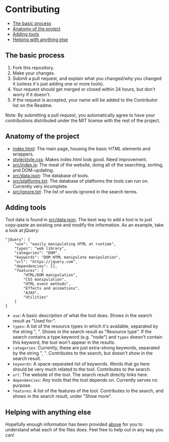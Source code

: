 # Contributing

- [The basic process](#the-basic-process)
- [Anatomy of the project](#anatomy-of-the-project)
- [Adding tools](#adding-tools)
- [Helping with anything else](#helping-with-anything-else)

## The basic process

1. Fork this repository.
2. Make your changes.
3. Submit a pull request, and explain what you changed/why you changed it (unless it's just adding one or more tools).
4. Your request should get merged or closed within 24 hours, but don't worry if it doesn't.
5. If the request is accepted, your name will be added to the Contributor list on the Readme.

Note: By submitting a pull request, you automatically agree to have your contributions distributed under the MIT license with the rest of the project.

## Anatomy of the project

- [index.html](/index.html): The main page, housing the basic HTML elements and wrappers.
- [style/style.css](/style/style.css): Makes index.html look good. Need improvement.
- [src/index.js](/src/index.js): The meat of the website, doing all of the searching, sorting, and DOM-updating.
- [src/data.json](/src/data.json): The database of tools.
- [src/platforms.txt](/src/platforms.txt): The database of platforms the tools can run on. Currently very incomplete.
- [src/ignore.txt](/src/ignore.txt): The list of words ignored in the search terms.

## Adding tools

Tool data is found in [src/data.json](/src/data.json). The best way to add a tool is to just copy-paste an existing one and modify the information. As an example, take a look at jQuery:

	"jQuery": {
		"use": "easily manipulating HTML at runtime",
		"types": "web library",
		"categories": "DOM",
		"keywords": "DOM HTML manipulate manipulation",
		"url": "https://jquery.com",
		"dependencies": [],
		"features": [
			"HTML/DOM manipulation",
			"CSS manipulation",
			"HTML event methods",
			"Effects and animations",
			"AJAX",
			"Utilities"
		]
	}

- `use`: A basic description of what the tool does. Shows in the search result as "Used for:".
- `types`: A list of the resource types in which it's available, separated by the string ", ". Shows in the search result as "Resource type". If the search contains a type keyword (e.g. "node") and `types` doesn't contain this keyword, the tool won't appear in the results.
- `categories`: Currently, these are just extra-strong keywords, separated by the string ", ". Contributes to the search, but doesn't show in the search result.
- `keywords`: A space-separated list of keywords. Words that go here should be very much related to the tool. Contributes to the search.
- `url`: The website of the tool. The search result directly links here.
- `dependencies`: Any tools that the tool depends on. Currently serves no purpose.
- `features`: A list of the features of the tool. Contributes to the search, and shows in the search result, under "Show more".

## Helping with anything else

Hopefully enough information has been provided [above](#anatomy-of-the-project) for you to understand what each of the files does. Feel free to help out in any way you can!
